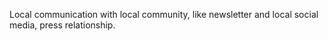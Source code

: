 Local communication with local community, like newsletter and local social media,  press relationship.


